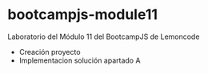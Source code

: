# bootcampjs-module11

Laboratorio del Módulo 11 del BootcampJS de Lemoncode

- Creación proyecto
- Implementacion solución apartado A
